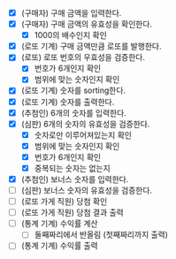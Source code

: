 - [X] (구매자) 구매 금액을 입력한다.
- [X] (구매자) 구매 금액의 유효성을 확인한다.
  - [X] 1000의 배수인지 확인
- [X] (로또 기계) 구매 금액만큼 로또를 발행한다.
- [X] (로또) 로또 번호의 우효성을 검증한다.
  - [X] 번호가 6개인지 확인
  - [X] 범위에 맞는 숫자인지 확인
- [X] (로또 기계) 숫자를 sorting한다.
- [X] (로또 기계) 숫자를 출력한다.
- [X] (추첨인) 6개의 숫자를 입력한다.
- [X] (심판) 6개의 숫자의 유효성을 검증한다.
  - [X] 숫자로만 이루어져있는지 확인
  - [X] 범위에 맞는 숫자인지 확인
  - [X] 번호가 6개인지 확인
  - [X] 중복되는 숫자는 없는지
- [X] (추첨인) 보너스 숫자를 입력한다.
- [ ] (심판) 보너스 숫자의 유효성을 검증한다.
- [ ] (로또 가게 직원) 당첨 확인
- [ ] (로또 가게 직원) 당첨 결과 출력
- [ ] (통계 기계) 수익률 계산
  - [ ] 둘째짜리에서 반올림 (첫째짜리까지 출력)
- [ ] (통계 기계) 수익률 출력